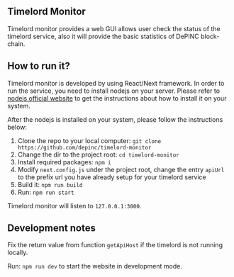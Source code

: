 ## Timelord Monitor

Timelord monitor provides a web GUI allows user check the status of the timelord service, also it will provide the basic statistics of DePINC block-chain.

## How to run it?

Timelord monitor is developed by using React/Next framework. In order to run the service, you need to install nodejs on your server. Please refer to [nodejs official website](https://nodejs.org) to get the instructions about how to install it on your system.

After the nodejs is installed on your system, please follow the instructions below:

1. Clone the repo to your local computer: `git clone https://github.com/depinc/timelord-monitor`
2. Change the dir to the project root: `cd timelord-monitor`
3. Install required packages: `npm i`
4. Modify `next.config.js` under the project root, change the entry `apiUrl` to the prefix url you have already setup for your timelord service
5. Build it: `npm run build`
6. Run: `npm run start`

Timelord monitor will listen to `127.0.0.1:3000`.

## Development notes

Fix the return value from function `getApiHost` if the timelord is not running locally.

Run: `npm run dev` to start the website in development mode.
